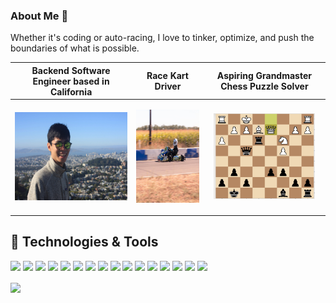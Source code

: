 ### About Me 👋

<!--
**zhangj150/zhangj150** is a ✨ _special_ ✨ repository because its `README.md` (this file) appears on your GitHub profile.

Here are some ideas to get you started:

- 🔭 I’m currently working on ...
- 🌱 I’m currently learning ...
- 👯 I’m looking to collaborate on ...
- 🤔 I’m looking for help with ...
- 💬 Ask me about ...
- 📫 How to reach me: ...
- 😄 Pronouns: ...
- ⚡ Fun fact: ...
-->

Whether it's coding or auto-racing, I love to tinker, optimize, and push the boundaries of what is possible.

| Backend Software Engineer based in California | Race Kart Driver  | Aspiring Grandmaster Chess Puzzle Solver  |
|---|---|---|
|  <p align="center"> <img src="https://github.com/zhangj150/zhangj150/blob/master/picOfMETwinPeaks.JPG" width="214.5" height="140.625"/></p> | <p align="center"><img src="https://github.com/zhangj150/zhangj150/blob/master/instaMaterial2.jpg" width="174" height="148.5"/></p>  | <p align="center"><a href="https://lichess.org/@/zhangj150"><img src="https://github.com/zhangj150/zhangj150/blob/master/chessuzzles.PNG" width="162" height="136.5"/></a></p> |


## 🔧 Technologies & Tools
![](https://img.shields.io/badge/OS-Linux-informational?style=flat&logo=linux&logoColor=white&color=2bbc8a)
![](https://img.shields.io/badge/Editor-IntelliJ_IDEA-informational?style=flat&logo=intellij-idea&logoColor=white&color=2bbc8a)
![](https://img.shields.io/badge/Editor-PyCharm-informational?style=flat&logo=intellij-idea&logoColor=white&color=2bbc8a)
![](https://img.shields.io/badge/Code-Python-informational?style=flat&logo=python&logoColor=white&color=2bbc8a)
![](https://img.shields.io/badge/Code-Java-informational?style=flat&logo=javascript&logoColor=white&color=2bbc8a)
![](https://img.shields.io/badge/Code-Scala-informational?style=flat&logo=go&logoColor=white&color=2bbc8a)
![](https://img.shields.io/badge/Code-SQL-informational?style=flat&logo=cmake&logoColor=white&color=2bbc8a)
![](https://img.shields.io/badge/Code-PyTorch-informational?style=flat&logo=vue.js&logoColor=white&color=2bbc8a)
![](https://img.shields.io/badge/Shell-Bash-informational?style=flat&logo=gnu-bash&logoColor=white&color=2bbc8a)
![](https://img.shields.io/badge/Tools-Espresso-informational?style=flat&logo=docker&logoColor=white&color=2bbc8a)
![](https://img.shields.io/badge/Tools-Oracle-informational?style=flat&logo=kubernetes&logoColor=white&color=2bbc8a)
![](https://img.shields.io/badge/Tools-Hadoop-informational?style=flat&logo=red-hat-open-shift&logoColor=white&color=2bbc8a)
![](https://img.shields.io/badge/Tools-Azkaban-informational?style=flat&logo=red-hat-open-shift&logoColor=white&color=2bbc8a)
![](https://img.shields.io/badge/Tools-Kafka-informational?style=flat&logo=red-hat-open-shift&logoColor=white&color=2bbc8a)
![](https://img.shields.io/badge/Tools-MapReduce-informational?style=flat&logo=red-hat-open-shift&logoColor=white&color=2bbc8a)
![](https://img.shields.io/badge/Tools-Spark-informational?style=flat&logo=red-hat-open-shift&logoColor=white&color=2bbc8a)

<img align="center" src="https://github-readme-stats.vercel.app/api/top-langs/?username=zhangj150&theme=blue-green&layout=compact" />



